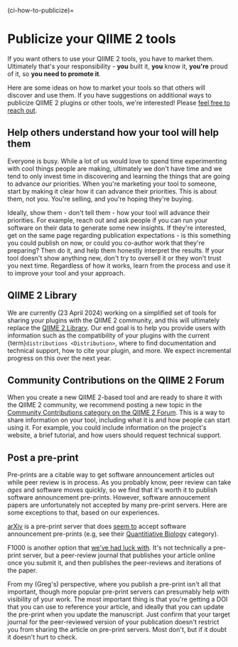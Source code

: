 (ci-how-to-publicize)=
# Publicize your QIIME 2 tools

If you want others to use your QIIME 2 tools, you have to market them.
Ultimately that's your responsibility - **you** built it, **you** know it, **you're** proud of it, so **you need to promote it**.

Here are some ideas on how to market your tools so that others will discover and use them.
If you have suggestions on additional ways to publicize QIIME 2 plugins or other tools, we're interested!
Please [feel free to reach out](https://github.com/caporaso-lab/developing-with-qiime2/issues).

## Help others understand how your tool will help them

Everyone is busy.
While a lot of us would love to spend time experimenting with cool things people are making, ultimately we don't have time and we tend to only invest time in discovering and learning the things that are going to advance *our* priorities.
When you're marketing your tool to someone, start by making it clear how it can advance their priorities.
This is about them, not you.
You're selling, and you're hoping they're buying.

Ideally, show them - don't tell them - how your tool will advance their priorities.
For example, reach out and ask people if you can run your software on their data to generate some new insights.
If they're interested, get on the same page regarding publication expectations - is this something you could publish on now, or could you co-author work that they're preparing?
Then do it, and help them honestly interpret the results.
If your tool doesn't show anything new, don't try to oversell it or they won't trust you next time.
Regardless of how it works, learn from the process and use it to improve your tool and your approach.

## QIIME 2 Library
We are currently (23 April 2024) working on a simplified set of tools for sharing your plugins with the QIIME 2 community, and this will ultimately replace the [QIIME 2 Library](https://library.qiime2.org).
Our end goal is to help you provide users with information such as the compatibility of your plugins with the current {term}`distributions <Distribution>`, where to find documentation and technical support, how to cite your plugin, and more.
We expect incremental progress on this over the next year.

## Community Contributions on the QIIME 2 Forum

When you create a new QIIME 2-based tool and are ready to share it with the QIIME 2 community, we recommend posting a new topic in the [Community Contributions category on the QIIME 2 Forum](https://forum.qiime2.org/c/community-contributions/15).
This is a way to share information on your tool, including what it is and how people can start using it.
For example, you could include information on the project's website, a brief tutorial, and how users should request technical support.

## Post a pre-print

Pre-prints are a citable way to get software announcement articles out while peer review is in process.
As you probably know, peer review can take *ages* and software moves quickly, so we find that it's worth it to publish software announcement pre-prints.
However, software annoucement papers are unfortunately not accepted by many pre-print servers.
Here are some exceptions to that, based on our experiences.

[arXiv](https://arxiv.org/) is a pre-print server that does [seem to](https://arxiv.org/abs/2305.11198) accept software announcement pre-prints (e.g, see their [Quantitiative Biology](https://arxiv.org/archive/q-bio) category).

F1000 is another option that [we've had luck with](https://f1000research.com/articles/9-657).
It's not technically a pre-print server, but a peer-review journal that publishes your article online once you submit it, and then publishes the peer-reviews and iterations of the paper.

From my (Greg's) perspective, where you publish a pre-print isn't all that important, though more popular pre-print servers can presumably help with visibility of your work.
The most important thing is that you're getting a DOI that you can use to reference your article, and ideally that you can update the pre-print when you update the manuscript.
Just confirm that your target journal for the peer-reviewed version of your publication doesn't restrict you from sharing the article on pre-print servers.
Most don't, but if it doubt it doesn't hurt to check.




